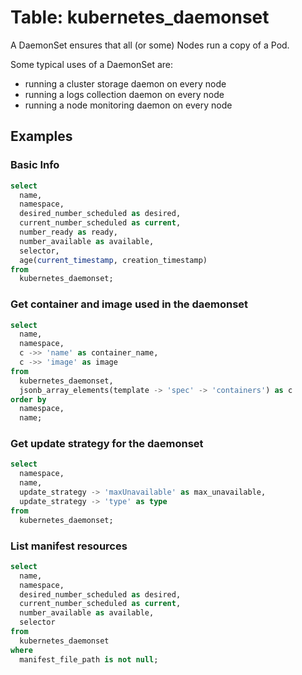 # Table: kubernetes_daemonset

A DaemonSet ensures that all (or some) Nodes run a copy of a Pod.

Some typical uses of a DaemonSet are:

- running a cluster storage daemon on every node
- running a logs collection daemon on every node
- running a node monitoring daemon on every node

## Examples

### Basic Info

```sql
select
  name,
  namespace,
  desired_number_scheduled as desired,
  current_number_scheduled as current,
  number_ready as ready,
  number_available as available,
  selector,
  age(current_timestamp, creation_timestamp)
from
  kubernetes_daemonset;
```

### Get container and image used in the daemonset

```sql
select
  name,
  namespace,
  c ->> 'name' as container_name,
  c ->> 'image' as image
from
  kubernetes_daemonset,
  jsonb_array_elements(template -> 'spec' -> 'containers') as c
order by
  namespace,
  name;
```

### Get update strategy for the daemonset

```sql
select
  namespace,
  name,
  update_strategy -> 'maxUnavailable' as max_unavailable,
  update_strategy -> 'type' as type
from
  kubernetes_daemonset;
```

### List manifest resources

```sql
select
  name,
  namespace,
  desired_number_scheduled as desired,
  current_number_scheduled as current,
  number_available as available,
  selector
from
  kubernetes_daemonset
where
  manifest_file_path is not null;
```
